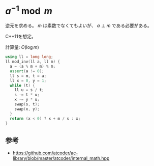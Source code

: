 # $a^{-1} \bmod m$

逆元を求める。 $m$ は素数でなくてもよいが、 $a \perp m$ である必要がある。

C++11を想定。

計算量: $O(\log m)$

```c++
using ll = long long;
ll mod_inv(ll a, ll m) {
  a = (a % m + m) % m;
  assert(a != 0);
  ll s = m, t = a;
  ll x = 0, y = 1;
  while (t) {
    ll u = s / t;
    s -= t * u;
    x -= y * u;
    swap(s, t);
    swap(x, y);
  }
  return (x < 0) ? x + m / s : x;
}
```

## 参考

- https://github.com/atcoder/ac-library/blob/master/atcoder/internal_math.hpp
